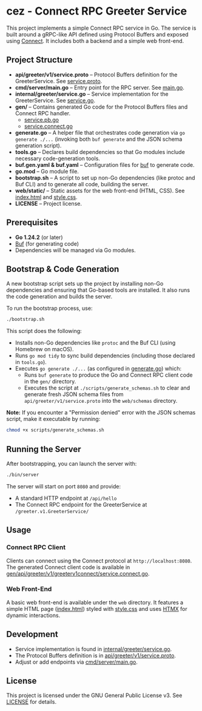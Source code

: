 # cez - Connect RPC Greeter Service

This project implements a simple Connect RPC service in Go. The service is built around a gRPC-like API defined using Protocol Buffers and exposed using [Connect](https://connectrpc.com/). It includes both a backend and a simple web front-end.

## Project Structure

- **api/greeter/v1/service.proto** – Protocol Buffers definition for the GreeterService. See [service.proto](api/greeter/v1/service.proto).
- **cmd/server/main.go** – Entry point for the RPC server. See [main.go](cmd/server/main.go).
- **internal/greeter/service.go** – Service implementation for the GreeterService. See [service.go](internal/greeter/service.go).
- **gen/** – Contains generated Go code for the Protocol Buffers files and Connect RPC handler.
  - [service.pb.go](gen/api/greeter/v1/service.pb.go)
  - [service.connect.go](gen/api/greeter/v1/greeterv1connect/service.connect.go)
- **generate.go** – A helper file that orchestrates code generation via `go generate ./...` (invoking both `buf generate` and the JSON schema generation script).
- **tools.go** – Declares build dependencies so that Go modules include necessary code-generation tools.
- **buf.gen.yaml & buf.yaml** – Configuration files for [buf](https://docs.buf.build/) to generate code.
- **go.mod** – Go module file.
- **bootstrap.sh** – A script to set up non-Go dependencies (like protoc and Buf CLI) and to generate all code, building the server.
- **web/static/** – Static assets for the web front-end (HTML, CSS). See [index.html](web/static/index.html) and [style.css](web/static/style.css).
- **LICENSE** – Project license.

## Prerequisites

- **Go 1.24.2** (or later)
- [Buf](https://docs.buf.build/installation) (for generating code)
- Dependencies will be managed via Go modules.

## Bootstrap & Code Generation

A new bootstrap script sets up the project by installing non-Go dependencies and ensuring that Go-based tools are installed. It also runs the code generation and builds the server.

To run the bootstrap process, use:

```sh
./bootstrap.sh
```

This script does the following:
- Installs non-Go dependencies like `protoc` and the Buf CLI (using Homebrew on macOS).
- Runs `go mod tidy` to sync build dependencies (including those declared in `tools.go`).
- Executes `go generate ./...` (as configured in [generate.go](generate.go)) which:
  - Runs `buf generate` to produce the Go and Connect RPC client code in the `gen/` directory.
  - Executes the script at `./scripts/generate_schemas.sh` to clear and generate fresh JSON schema files from `api/greeter/v1/service.proto` into the `web/schemas` directory.

**Note:** If you encounter a "Permission denied" error with the JSON schemas script, make it executable by running:

```sh
chmod +x scripts/generate_schemas.sh
```

## Running the Server

After bootstrapping, you can launch the server with:

```sh
./bin/server
```

The server will start on port `8080` and provide:
- A standard HTTP endpoint at `/api/hello`
- The Connect RPC endpoint for the GreeterService at `/greeter.v1.GreeterService/`

## Usage

### Connect RPC Client

Clients can connect using the Connect protocol at `http://localhost:8080`. The generated Connect client code is available in [gen/api/greeter/v1/greeterv1connect/service.connect.go](gen/api/greeter/v1/greeterv1connect/service.connect.go).

### Web Front-End

A basic web front-end is available under the `web` directory. It features a simple HTML page ([index.html](web/static/index.html)) styled with [style.css](web/static/style.css) and uses [HTMX](https://htmx.org/) for dynamic interactions.

## Development

- Service implementation is found in [internal/greeter/service.go](internal/greeter/service.go).
- The Protocol Buffers definition is in [api/greeter/v1/service.proto](api/greeter/v1/service.proto).
- Adjust or add endpoints via [cmd/server/main.go](cmd/server/main.go).

## License

This project is licensed under the GNU General Public License v3. See [LICENSE](LICENSE) for details.